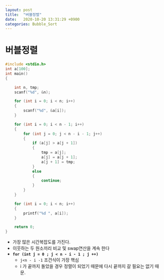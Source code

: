 ```yaml
---
layout: post
title:  "버블정렬"
date:   2020-10-20 13:31:29 +0900
categories: Bubble_Sort
---
```

# 버블정렬

```c
#include <stdio.h>
int a[100];
int main()
{

    int n, tmp;
    scanf("%d", &n);

    for (int i = 0; i < n; i++)
    {
        scanf("%d", &a[i]);
    }

    for (int i = 0; i < n - 1; i++)
    {
        for (int j = 0; j < n - i - 1; j++)
        {
            if (a[j] > a[j + 1])
            {
                tmp = a[j];
                a[j] = a[j + 1];
                a[j + 1] = tmp;
            }
            else
            {
                continue;
            }
        }
    }

    for (int i = 0; i < n; i++)
    {
        printf("%d ", a[i]);
    }

    return 0;
}
```

- 가장 많은 시간복잡도를 가진다.
- 이웃하는 두 원소끼리 비교 및 swap연산을 계속 한다
- **`for (int j = 0 ; j < n - i - 1 ; j ++)`** 
  - `j<n - i -1` 조건식이 가장 핵심
  - i 가 끝까지 돌았을 경우 정렬이 되었기 때문에 다시 끝까지 갈 필요는 없기 때문.